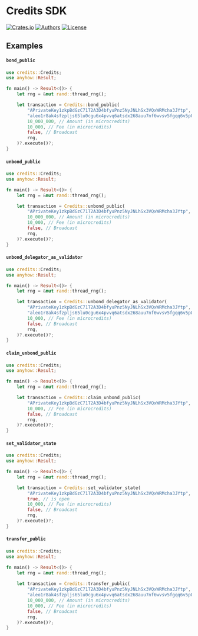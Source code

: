 # Credits SDK

[![Crates.io](https://img.shields.io/crates/v/credits.svg?color=neon)](https://crates.io/crates/credits)
[![Authors](https://img.shields.io/badge/authors-Aleo-orange.svg)](https://aleo.org)
[![License](https://img.shields.io/badge/License-Apache%202.0-blue.svg)](./LICENSE.md)

## Examples

#### `bond_public`
```rust
use credits::Credits;
use anyhow::Result;

fn main() -> Result<()> {
    let rng = &mut rand::thread_rng();

    let transaction = Credits::bond_public(
        "APrivateKey1zkpBdGzC71T2A3D4bfyuPnz5NyJNLhSx3VQxWRMcha3JYtp", // Staker's Private Key
        "aleo1r8ak4sfzpljs65lu0cgu6x4pvvq6atsdx268auu7nf6wvsv5fgqq6v5p0a", // Validator's Address
        10_000_000, // Amount (in microcredits)
        10_000, // Fee (in microcredits)
        false, // Broadcast
        rng,
    )?.execute()?;
}
```

#### `unbond_public`
```rust
use credits::Credits;
use anyhow::Result;

fn main() -> Result<()> {
    let rng = &mut rand::thread_rng();

    let transaction = Credits::unbond_public(
        "APrivateKey1zkpBdGzC71T2A3D4bfyuPnz5NyJNLhSx3VQxWRMcha3JYtp", // Staker's Private Key
        10_000_000, // Amount (in microcredits)
        10_000, // Fee (in microcredits)
        false, // Broadcast
        rng,
    )?.execute()?;
}
```

#### `unbond_delegator_as_validator`
```rust
use credits::Credits;
use anyhow::Result;

fn main() -> Result<()> {
    let rng = &mut rand::thread_rng();

    let transaction = Credits::unbond_delegator_as_validator(
        "APrivateKey1zkpBdGzC71T2A3D4bfyuPnz5NyJNLhSx3VQxWRMcha3JYtp", // Validator's Private Key
        "aleo1r8ak4sfzpljs65lu0cgu6x4pvvq6atsdx268auu7nf6wvsv5fgqq6v5p0a", // Delegator's Address
        10_000, // Fee (in microcredits)
        false, // Broadcast
        rng,
    )?.execute()?;
}
```
#### `claim_unbond_public`
```rust
use credits::Credits;
use anyhow::Result;

fn main() -> Result<()> {
    let rng = &mut rand::thread_rng();

    let transaction = Credits::claim_unbond_public(
        "APrivateKey1zkpBdGzC71T2A3D4bfyuPnz5NyJNLhSx3VQxWRMcha3JYtp", // Staker's Private Key
        10_000, // Fee (in microcredits)
        false, // Broadcast
        rng,
    )?.execute()?;
}
```

#### `set_validator_state`
```rust
use credits::Credits;
use anyhow::Result;

fn main() -> Result<()> {
    let rng = &mut rand::thread_rng();

    let transaction = Credits::set_validator_state(
        "APrivateKey1zkpBdGzC71T2A3D4bfyuPnz5NyJNLhSx3VQxWRMcha3JYtp", // Validator's Private Key
        true, // is_open
        10_000, // Fee (in microcredits)
        false, // Broadcast
        rng,
    )?.execute()?;
}
```

#### `transfer_public`
```rust
use credits::Credits;
use anyhow::Result;

fn main() -> Result<()> {
    let rng = &mut rand::thread_rng();
    
    let transaction = Credits::transfer_public(
        "APrivateKey1zkpBdGzC71T2A3D4bfyuPnz5NyJNLhSx3VQxWRMcha3JYtp", // Sender's Private Key
        "aleo1r8ak4sfzpljs65lu0cgu6x4pvvq6atsdx268auu7nf6wvsv5fgqq6v5p0a", // Recipient's Address
        10_000_000, // Amount (in microcredits)
        10_000, // Fee (in microcredits)
        false, // Broadcast
        rng,
    )?.execute()?;
}
```
